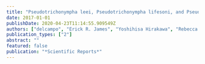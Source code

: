 ```yaml
---
title: "Pseudotrichonympha leei, Pseudotrichonympha lifesoni, and Pseudotrichonympha pearti, new species of parabasalian flagellates and the description of a rotating subcellular structure"
date: 2017-01-01
publishDate: 2020-04-23T11:14:55.909549Z
authors: ["delcampo", "Erick R. James", "Yoshihisa Hirakawa", "Rebecca Fiorito", "Martin Kolisko", "Nicholas A. T. Irwin", "Varsha Mathur", "Vittorio Boscaro", "Elisabeth Hehenberger", "Anna Karnkowska", " others"]
publication_types: ["2"]
abstract: ""
featured: false
publication: "*Scientific Reports*"
---
```


